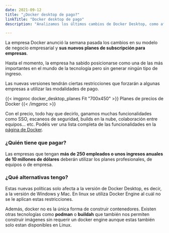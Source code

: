```yaml
---
date: 2021-09-12
title: "¿Docker desktop de pago?"
linkTitle: "Docker desktop de pago"
description: "Analizamos los últimos cambios de Docker Desktop, como afectarán al usuario y las posibles alternativas."

---
```


La empresa Docker anunció la semana pasada los cambios en su modelo de negocio empresarial y **sus nuevos planes de subscripción para empresas**.

Hasta el momento, la empresa ha sabido posicionarse como una de las más importantes en el mundo de la tecnología pero sin generar ningún tipo de ingreso. 

Las nuevas versiones tendrán ciertas restricciones que forzarán a algunas empresas a utilizar las modalidades de pago.

{{< imgproc docker_desktop_planes Fit "700x450" >}}
Planes de precios de Docker
{{< /imgproc >}}

Con el precio, todo hay que decirlo, ganamos muchas funcionalidades como SSO, escaneos de seguridad, builds en la nube, colaboración entre equipos... etc. Podéis ver una lista completa de las funcionalidades en la [página de Docker](https://www.docker.com/pricing).

### ¿Quién tiene que pagar?
Las empresas que tengan **más de 250 empleados o unos ingresos anuales de 10 millones de dólares** deberán utilizar los planes profesionales, de equipos o de empresa.


### ¿Qué alternativas tengo?
Estas nuevas políticas solo afecta a la versión de Docker Desktop, es decir, a la versión de Windows y Mac. En linux se utiliza Docker Engine al cuál no se le aplican estas restricciones.

Además, docker no es la única forma de construir contenedores. Existen otras tecnologías como **podman** o **buildah** que también nos permiten construir imágenes sin requerir un docker engine aunque estas también solo estan disponibles en Linux.
